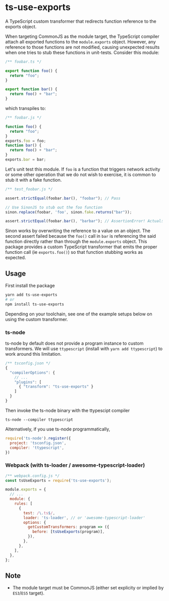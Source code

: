 # ts-use-exports

A TypeScript custom transformer that redirects function reference to the
exports object.

When targeting CommonJS as the module target, the TypeScript compiler attach
all exported functions to the `module.exports` object. However, any reference
to those functions are not modified, causing unexpected results when one tries
to stub these functions in unit-tests. Consider this module:
```ts
/** foobar.ts */

export function foo() {
  return "foo";
}

export function bar() {
  return foo() + "bar";
}
```
which transpiles to:
```js
/** foobar.js */

function foo() {
  return "foo";
}
exports.foo = foo;
function bar() {
  return foo() + "bar";
}
exports.bar = bar;
```

Let's unit test this module. If `foo` is a function that triggers network activity
or some other operation that we do not wish to exercise, it is common to stub
it with a fake function.
```js
/** test_foobar.js */

assert.strictEqual(foobar.bar(), "foobar"); // Pass

// Use SinonJS to stub out the foo function
sinon.replace(foobar, 'foo', sinon.fake.returns("bar"));

assert.strictEqual(foobar.bar(), "barbar"); // AssertionError! Actual: foobar
```

Sinon works by overwriting the reference to a value on an object. The second
assert failed because the `foo()` call in `bar` is referencing the said
function directly rather than through the `module.exports` object. This package
provides a custom TypeScript transformer that emits the proper function call
(ie `exports.foo()`) so that function stubbing works as expected.


## Usage

First install the package
```sh
yarn add ts-use-exports
# or
npm install ts-use-exports
```

Depending on your toolchain, see one of the example setups below on using the
custom transformer.

### ts-node

ts-node by default does not provide a program instance to custom transformers.
We will use `ttypescript` (install with `yarn add ttypescript`) to work around
this limitation.

```js
/** tsconfig.json */
{
  "compilerOptions": {
    // ...
    "plugins": [
      { "transform": "ts-use-exports" }
    ]
  }
}
```
Then invoke the ts-node binary with the ttypescipt compiler
```
ts-node --compiler ttypescript
```

Alternatively, if you use ts-node programmatically,
```js
require('ts-node').register({
  project: 'tsconfig.json',
  compiler: 'ttypescript',
})
```

### Webpack (with ts-loader / awesome-typescript-loader)

```js
/** webpack.config.js */
const tsUseExports = require('ts-use-exports');

module.exports = {
  // ...
  module: {
    rules: [
      {
        test: /\.ts$/,
        loader: 'ts-loader', // or 'awesome-typescript-loader'
        options: {
          getCustomTransformers: program => ({
            before: [tsUseExports(program)],
          }),
        },
      },
    ],
  },
};
```

## Note

* The module target must be CommonJS (either set explicity or implied by
  `ES3`/`ES5` target).
